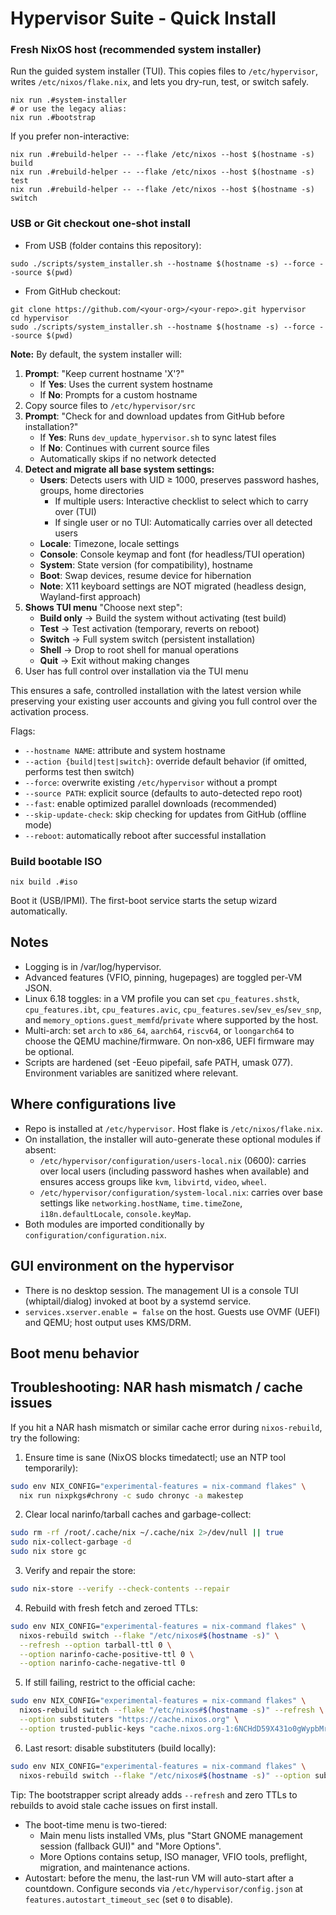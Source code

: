 # Hypervisor Suite - Quick Install

### Fresh NixOS host (recommended system installer)

Run the guided system installer (TUI). This copies files to `/etc/hypervisor`, writes `/etc/nixos/flake.nix`, and lets you dry-run, test, or switch safely.

```
nix run .#system-installer
# or use the legacy alias:
nix run .#bootstrap
```

If you prefer non-interactive:

```
nix run .#rebuild-helper -- --flake /etc/nixos --host $(hostname -s) build
nix run .#rebuild-helper -- --flake /etc/nixos --host $(hostname -s) test
nix run .#rebuild-helper -- --flake /etc/nixos --host $(hostname -s) switch
```

### USB or Git checkout one-shot install

- From USB (folder contains this repository):

```
sudo ./scripts/system_installer.sh --hostname $(hostname -s) --force --source $(pwd)
```

- From GitHub checkout:

```
git clone https://github.com/<your-org>/<your-repo>.git hypervisor
cd hypervisor
sudo ./scripts/system_installer.sh --hostname $(hostname -s) --force --source $(pwd)
```

**Note:** By default, the system installer will:
1. **Prompt**: "Keep current hostname 'X'?"
   - If **Yes**: Uses the current system hostname
   - If **No**: Prompts for a custom hostname
2. Copy source files to `/etc/hypervisor/src`
3. **Prompt**: "Check for and download updates from GitHub before installation?"
   - If **Yes**: Runs `dev_update_hypervisor.sh` to sync latest files
   - If **No**: Continues with current source files
   - Automatically skips if no network detected
4. **Detect and migrate all base system settings:**
   - **Users**: Detects users with UID ≥ 1000, preserves password hashes, groups, home directories
     - If multiple users: Interactive checklist to select which to carry over (TUI)
     - If single user or no TUI: Automatically carries over all detected users
   - **Locale**: Timezone, locale settings
   - **Console**: Console keymap and font (for headless/TUI operation)
   - **System**: State version (for compatibility), hostname
   - **Boot**: Swap devices, resume device for hibernation
   - **Note**: X11 keyboard settings are NOT migrated (headless design, Wayland-first approach)
5. **Shows TUI menu** "Choose next step":
   - **Build only** → Build the system without activating (test build)
   - **Test** → Test activation (temporary, reverts on reboot)
   - **Switch** → Full system switch (persistent installation)
   - **Shell** → Drop to root shell for manual operations
   - **Quit** → Exit without making changes
6. User has full control over installation via the TUI menu

This ensures a safe, controlled installation with the latest version while preserving your existing user accounts and giving you full control over the activation process.

Flags:
- `--hostname NAME`: attribute and system hostname
- `--action {build|test|switch}`: override default behavior (if omitted, performs test then switch)
- `--force`: overwrite existing `/etc/hypervisor` without a prompt
- `--source PATH`: explicit source (defaults to auto-detected repo root)
- `--fast`: enable optimized parallel downloads (recommended)
- `--skip-update-check`: skip checking for updates from GitHub (offline mode)
- `--reboot`: automatically reboot after successful installation

### Build bootable ISO

```
nix build .#iso
```

Boot it (USB/IPMI). The first-boot service starts the setup wizard automatically.

## Notes
- Logging is in /var/log/hypervisor.
- Advanced features (VFIO, pinning, hugepages) are toggled per-VM JSON.
- Linux 6.18 toggles: in a VM profile you can set `cpu_features.shstk`, `cpu_features.ibt`, `cpu_features.avic`, `cpu_features.sev`/`sev_es`/`sev_snp`, and `memory_options.guest_memfd`/`private` where supported by the host.
- Multi-arch: set `arch` to `x86_64`, `aarch64`, `riscv64`, or `loongarch64` to choose the QEMU machine/firmware. On non‑x86, UEFI firmware may be optional.
 - Scripts are hardened (set -Eeuo pipefail, safe PATH, umask 077). Environment variables are sanitized where relevant.

## Where configurations live
- Repo is installed at `/etc/hypervisor`. Host flake is `/etc/nixos/flake.nix`.
- On installation, the installer will auto-generate these optional modules if absent:
  - `/etc/hypervisor/configuration/users-local.nix` (0600): carries over local users (including password hashes when available) and ensures access groups like `kvm`, `libvirtd`, `video`, `wheel`.
  - `/etc/hypervisor/configuration/system-local.nix`: carries over base settings like `networking.hostName`, `time.timeZone`, `i18n.defaultLocale`, `console.keyMap`.
- Both modules are imported conditionally by `configuration/configuration.nix`.

## GUI environment on the hypervisor
- There is no desktop session. The management UI is a console TUI (whiptail/dialog) invoked at boot by a systemd service.
- `services.xserver.enable = false` on the host. Guests use OVMF (UEFI) and QEMU; host output uses KMS/DRM.

## Boot menu behavior
## Troubleshooting: NAR hash mismatch / cache issues
If you hit a NAR hash mismatch or similar cache error during `nixos-rebuild`, try the following:

1. Ensure time is sane (NixOS blocks timedatectl; use an NTP tool temporarily):
```bash
sudo env NIX_CONFIG="experimental-features = nix-command flakes" \
  nix run nixpkgs#chrony -c sudo chronyc -a makestep
```

2. Clear local narinfo/tarball caches and garbage-collect:
```bash
sudo rm -rf /root/.cache/nix ~/.cache/nix 2>/dev/null || true
sudo nix-collect-garbage -d
sudo nix store gc
```

3. Verify and repair the store:
```bash
sudo nix-store --verify --check-contents --repair
```

4. Rebuild with fresh fetch and zeroed TTLs:
```bash
sudo env NIX_CONFIG="experimental-features = nix-command flakes" \
  nixos-rebuild switch --flake "/etc/nixos#$(hostname -s)" \
  --refresh --option tarball-ttl 0 \
  --option narinfo-cache-positive-ttl 0 \
  --option narinfo-cache-negative-ttl 0
```

5. If still failing, restrict to the official cache:
```bash
sudo env NIX_CONFIG="experimental-features = nix-command flakes" \
  nixos-rebuild switch --flake "/etc/nixos#$(hostname -s)" --refresh \
  --option substituters "https://cache.nixos.org" \
  --option trusted-public-keys "cache.nixos.org-1:6NCHdD59X431o0gWypbMrAURkbJ16ZPMQFGspcDShjY="
```

6. Last resort: disable substituters (build locally):
```bash
sudo env NIX_CONFIG="experimental-features = nix-command flakes" \
  nixos-rebuild switch --flake "/etc/nixos#$(hostname -s)" --option substituters ""
```

Tip: The bootstrapper script already adds `--refresh` and zero TTLs to rebuilds to avoid stale cache issues on first install.
- The boot-time menu is two-tiered:
  - Main menu lists installed VMs, plus "Start GNOME management session (fallback GUI)" and "More Options".
  - More Options contains setup, ISO manager, VFIO tools, preflight, migration, and maintenance actions.
- Autostart: before the menu, the last-run VM will auto-start after a countdown. Configure seconds via `/etc/hypervisor/config.json` at `features.autostart_timeout_sec` (set `0` to disable).
